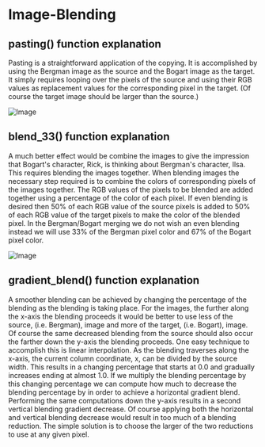 # Image-Blending

## pasting() function explanation
Pasting is a straightforward application of the copying. It is accomplished by using the Bergman image as the source and the Bogart image as the target. It simply requires looping over the pixels of the source and using their RGB values as replacement values for the corresponding pixel in the target. (Of course the target image should be larger than the source.)

![Image](https://raw.github.com/ajMIT95/Image-Blending/tree/master/Results/pasting.jpg)

## blend_33() function explanation
A much better effect would be combine the images to give the impression that Bogart's character, Rick, is thinking about Bergman's character, Ilsa. This requires blending the images together. When blending images the necessary step required is to combine the colors of corresponding pixels of the images together. The RGB values of the pixels to be blended are added together using a percentage of the color of each pixel. If even blending is desired then 50% of each RGB value of the source pixels is added to 50% of each RGB value of the target pixels to make the color of the blended pixel. In the Bergman/Bogart merging we do not wish an even blending instead we will use 33% of the Bergman pixel color and 67% of the Bogart pixel color.

![Image](https://raw.github.com/ajMIT95/Image-Blending/Results/master/blend_33.jpg)

## gradient_blend() function explanation
A smoother blending can be achieved by changing the percentage of the blending as the blending is taking place. For the images, the further along the x-axis the blending proceeds it would be better to use less of the source, (i.e. Bergman), image and more of the target, (i.e. Bogart), image. Of course the same decreased blending from the source should also occur the farther down the y-axis the blending proceeds. One easy technique to accomplish this is linear interpolation. As the blending traverses along the x-axis, the current column coordinate, x, can be divided by the source width. This results in a changing percentage that starts at 0.0 and gradually increases ending at almost 1.0. If we multiply the blending percentage by this changing percentage we can compute how much to decrease the blending percentage by in order to achieve a horizontal gradient blend. Performing the same computations down the y-axis results in a second vertical blending gradient decrease. Of course applying both the horizontal and vertical blending decrease would result in too much of a blending reduction. The simple solution is to choose the larger of the two reductions to use at any given pixel.
